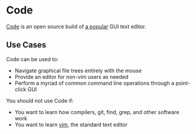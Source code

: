 # Code

[Code][code] is an open source build of [a popular][vscode] GUI text editor.

## Use Cases

Code can be used to:

- Navigate graphical file trees entirely with the mouse
- Provide an editor for non-vim users as needed
- Perform a myriad of common command line operations through a point-click GUI

You should not use Code if:

- You want to learn how compilers, git, find, grep, and other software work
- You want to learn [vim](/vim), the standard text editor

[code]: https://www.archlinux.org/packages/community/x86_64/code/
[vscode]: https://github.com/Microsoft/vscode
